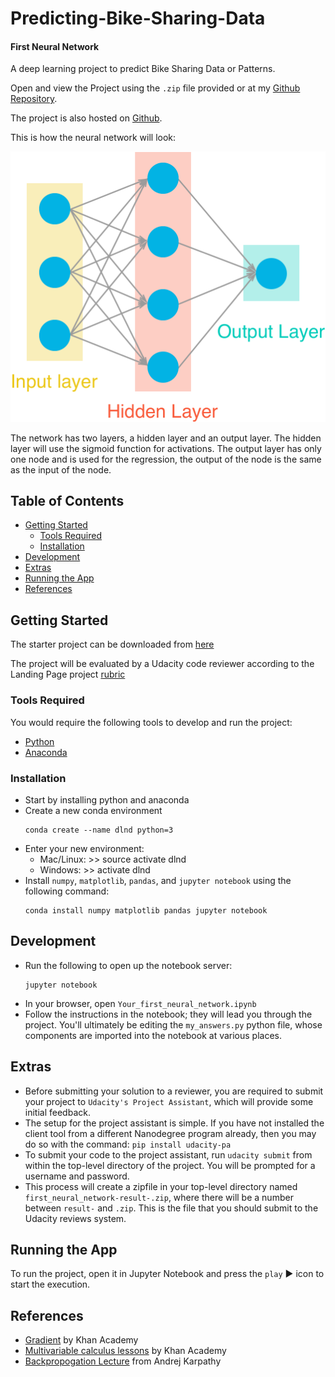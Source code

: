 # Predicting-Bike-Sharing-Data
#### First Neural Network

A deep learning project to predict Bike Sharing Data or Patterns.

Open and view the Project using the `.zip` file provided or at my [Github Repository](https://github.com/madhur-taneja/Predicting-Bike-Sharing-Data).

The project is also hosted on [Github](https://madhur-taneja.github.io/Predicting-Bike-Sharing-Data/Your_first_neural_network.html).

This is how the neural network will look:

![first-neural-network](./assets/neural_network.png)

The network has two layers, a hidden layer and an output layer. The hidden layer will use the sigmoid function for activations. The output layer has only one node and is used for the regression, the output of the node is the same as the input of the node.

## Table of Contents
- [Getting Started](#getting-started)
	- [Tools Required](#tools-required)
	- [Installation](#installation)
- [Development](#development)
- [Extras](#extras)
- [Running the App](#running-the-app)
- [References](#references)

## Getting Started

The starter project can be downloaded from [here](https://github.com/udacity/deep-learning/tree/master/first-neural-network)

The project will be evaluated by a Udacity code reviewer according to the Landing Page project [rubric](https://review.udacity.com/#!/rubrics/700/view)

### Tools Required

You would require the following tools to develop and run the project:

* [Python](https://www.python.org/downloads/)
* [Anaconda](https://www.anaconda.com/products/individual)

### Installation

* Start by installing python and anaconda
* Create a new conda environment
	```
	conda create --name dlnd python=3
	```
* Enter your new environment:
	* Mac/Linux: >> source activate dlnd
	* Windows: >> activate dlnd
* Install `numpy`, `matplotlib`, `pandas`, and `jupyter notebook` using the following command:
	```
	conda install numpy matplotlib pandas jupyter notebook
	```

## Development

* Run the following to open up the notebook server:
	```
	jupyter notebook
	```
* In your browser, open `Your_first_neural_network.ipynb`
* Follow the instructions in the notebook; they will lead you through the project. You'll ultimately be editing the `my_answers.py` python file, whose components are imported into the notebook at various places.

## Extras

* Before submitting your solution to a reviewer, you are required to submit your project to `Udacity's Project Assistant`, which will provide some initial feedback.
* The setup for the project assistant is simple. If you have not installed the client tool from a different Nanodegree program already, then you may do so with the command: `pip install udacity-pa`
* To submit your code to the project assistant, run `udacity submit` from within the top-level directory of the project. You will be prompted for a username and password.
* This process will create a zipfile in your top-level directory named `first_neural_network-result-.zip`, where there will be a number between `result-` and 	`.zip`. This is the file that you should submit to the Udacity reviews system.

## Running the App

To run the project, open it in Jupyter Notebook and press the `play`  :arrow_forward:  icon to start the execution.

## References

* [Gradient](https://www.khanacademy.org/math/multivariable-calculus/multivariable-derivatives/gradient-and-directional-derivatives/v/gradient) by Khan Academy
* [Multivariable calculus lessons](https://www.khanacademy.org/math/multivariable-calculus) by Khan Academy
* [Backpropogation Lecture](https://www.youtube.com/watch?v=59Hbtz7XgjM) from Andrej Karpathy
